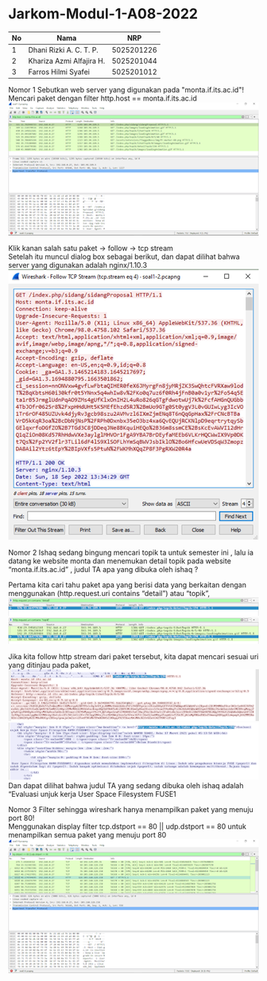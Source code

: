 # Jarkom-Modul-1-A08-2022

| **No** | **Nama**                   | **NRP**    |
| ------ | -------------------------- | ---------- |
| 1      | Dhani Rizki A. C. T. P.    | 5025201226 |
| 2      | Khariza Azmi Alfajira H.   | 5025201044 |
| 3      | Farros Hilmi Syafei        | 5025201012 |


Nomor 1
Sebutkan web server yang digunakan pada "monta.if.its.ac.id"! <br>
Mencari paket dengan filter http.host == monta.if.its.ac.id <br>
![alt text](https://github.com/farroshsy/Jarkom-Modul-1-A08-2022/blob/main/assets%20modul%201/No.1/1a.png) <br>

Klik kanan salah satu paket → follow → tcp stream <br>
Setelah itu muncul dialog box sebagai berikut, dan dapat dilihat bahwa server yang digunakan adalah nginx/1.10.3 <br>
![alt text](https://github.com/farroshsy/Jarkom-Modul-1-A08-2022/blob/main/assets%20modul%201/No.1/1b.png) <br>


Nomor 2
Ishaq sedang bingung mencari topik ta untuk semester ini , lalu ia datang ke website monta dan menemukan detail topik pada website “monta.if.its.ac.id” , judul TA apa yang dibuka oleh ishaq ? <br>

Pertama kita cari tahu paket apa yang berisi data yang berkaitan dengan menggunakan (http.request.uri contains “detail”) atau “topik”, <br>
![alt text](https://github.com/farroshsy/Jarkom-Modul-1-A08-2022/blob/main/assets%20modul%201/No.2/2a.png) <br>
![alt text](https://github.com/farroshsy/Jarkom-Modul-1-A08-2022/blob/main/assets%20modul%201/No.2/2b.png) <br>

Jika kita follow http stream dari paket tersebut, kita dapat mencari sesuai uri yang ditinjau pada paket, <br>
![alt text](https://github.com/farroshsy/Jarkom-Modul-1-A08-2022/blob/main/assets%20modul%201/No.2/2c.png) <br>
![alt text](https://github.com/farroshsy/Jarkom-Modul-1-A08-2022/blob/main/assets%20modul%201/No.2/2d.png) <br>
Dan dapat dilihat bahwa judul TA yang sedang dibuka oleh ishaq adalah “Evaluasi unjuk kerja User Space Filesystem FUSE1 <br>

Nomor 3
Filter sehingga wireshark hanya menampilkan paket yang menuju port 80! <br>
Menggunakan display filter tcp.dstport == 80 || udp.dstport == 80 untuk menampilkan semua paket yang menuju port 80 <br>
![alt text](https://github.com/farroshsy/Jarkom-Modul-1-A08-2022/blob/main/assets%20modul%201/No.3/3.png) <br>

	
